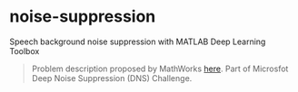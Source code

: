 # noise-suppression
Speech background noise suppression with MATLAB Deep Learning Toolbox
> Problem description proposed by MathWorks [here](https://github.com/mathworks/MathWorks-Excellence-in-Innovation/tree/main/projects/Speech%20Background%20Noise%20Suppression%20with%20Deep%20Learning). Part of Microsfot Deep Noise Suppression (DNS) Challenge.
